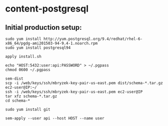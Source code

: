# content-postgresql

## Initial production setup:

    sudo yum install http://yum.postgresql.org/9.4/redhat/rhel-6-x86_64/pgdg-ami201503-94-9.4-1.noarch.rpm
    sudo yum install postgresql94

    apply install.sh

    echo "HOST:5432:user:api:PASSWORD" > ~/.pgpass
    chmod 0600 ~/.pgpass

    sem-dist
    scp -i /web/keys/ssh/mbryzek-key-pair-us-east.pem dist/schema-*.tar.gz ec2-user@IP:~/
    ssh -i /web/keys/ssh/mbryzek-key-pair-us-east.pem ec2-user@IP
    tar xfz schema-*.tar.gz
    cd schema-*

    sudo yum install git

    sem-apply --user api --host HOST --name user
